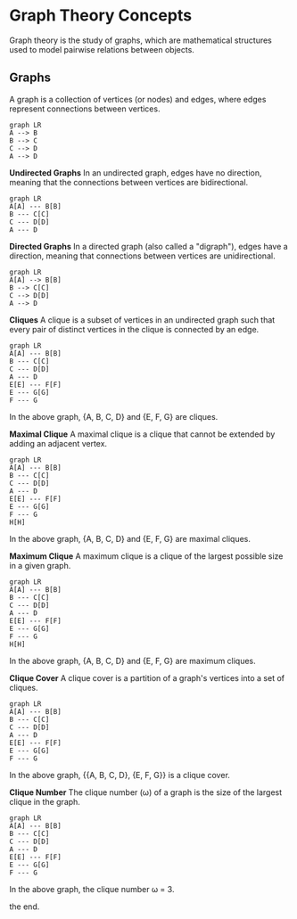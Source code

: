 # Graph Theory Concepts

Graph theory is the study of graphs, which are mathematical structures used to model pairwise relations between objects.

## Graphs

A graph is a collection of vertices (or nodes) and edges, where edges represent connections between vertices.

```mermaid
graph LR
A --> B
B --> C
C --> D
A --> D
```

**Undirected Graphs**
In an undirected graph, edges have no direction, meaning that the connections between vertices are bidirectional.
```mermaid
graph LR
A[A] --- B[B]
B --- C[C]
C --- D[D]
A --- D
```

**Directed Graphs**
In a directed graph (also called a "digraph"), edges have a direction, meaning that connections between vertices are unidirectional.
```mermaid
graph LR
A[A] --> B[B]
B --> C[C]
C --> D[D]
A --> D
```

**Cliques**
A clique is a subset of vertices in an undirected graph such that every pair of distinct vertices in the clique is connected by an edge.
```mermaid
graph LR
A[A] --- B[B]
B --- C[C]
C --- D[D]
A --- D
E[E] --- F[F]
E --- G[G]
F --- G
```

In the above graph, {A, B, C, D} and {E, F, G} are cliques.

**Maximal Clique**
A maximal clique is a clique that cannot be extended by adding an adjacent vertex.

```mermaid
graph LR
A[A] --- B[B]
B --- C[C]
C --- D[D]
A --- D
E[E] --- F[F]
E --- G[G]
F --- G
H[H]
```

In the above graph, {A, B, C, D} and {E, F, G} are maximal cliques.

**Maximum Clique**
A maximum clique is a clique of the largest possible size in a given graph.

```mermaid
graph LR
A[A] --- B[B]
B --- C[C]
C --- D[D]
A --- D
E[E] --- F[F]
E --- G[G]
F --- G
H[H]
```

In the above graph, {A, B, C, D} and {E, F, G} are maximum cliques.

**Clique Cover**
A clique cover is a partition of a graph's vertices into a set of cliques.

```mermaid
graph LR
A[A] --- B[B]
B --- C[C]
C --- D[D]
A --- D
E[E] --- F[F]
E --- G[G]
F --- G
```

In the above graph, {{A, B, C, D}, {E, F, G}} is a clique cover.

**Clique Number**
The clique number (ω) of a graph is the size of the largest clique in the graph.

```mermaid
graph LR
A[A] --- B[B]
B --- C[C]
C --- D[D]
A --- D
E[E] --- F[F]
E --- G[G]
F --- G
```
In the above graph, the clique number ω = 3.

the end.
